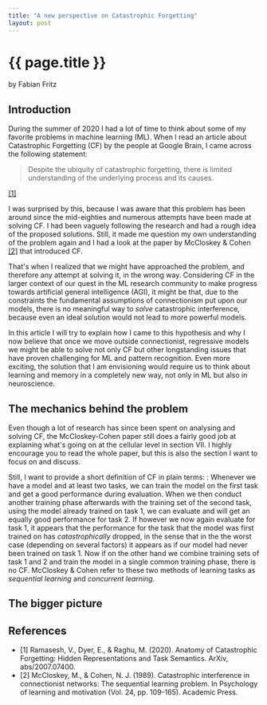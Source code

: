 ```yaml
---
title: "A new perspective on Catastrophic Forgetting"
layout: post
---
```


# {{ page.title }}

by Fabian Fritz

## Introduction

During the summer of 2020 I had a lot of time to think about some of my favorite problems in machine learning (ML). When I read an article about Catastrophic Forgetting (CF) by the people at Google Brain, I came across the following statement:

> Despite the ubiquity of catastrophic forgetting, there is limited understanding of the underlying process and its causes.

[[1]](##References)

I was surprised by this, because I was aware that this problem has been around since the mid-eighties and numerous attempts have been made at solving CF. I had been vaguely following the research and had a rough idea of the proposed solutions. Still, it made me question my own understanding of the problem again and I had a look at the paper by McCloskey & Cohen [[2]](##References) that introduced CF.

That's when I realized that we might have approached the problem, and therefore any attempt at solving it, in the wrong way. Considering CF in the larger context of our quest in the ML research community to make progress towards artificial general intelligence (AGI), it might be that, due to the constraints the fundamental assumptions of connectionism put upon our models, there is no meaningful way to *solve* catastrophic interference, because even an ideal solution would not lead to more powerful models.

In this article I will try to explain how I came to this hypothesis and why I now believe that once we move outside connectionist, regressive models we might be able to solve not only CF but other longstanding issues that have proven challenging for ML and pattern recognition. Even more exciting, the solution that I am envisioning would require us to think about learning and memory in a completely new way, not only in ML but also in neuroscience.

## The mechanics behind the problem

Even though a lot of research has since been spent on analysing and solving CF, the McCloskey-Cohen paper still does a fairly good job at explaining what's going on at the cellular level in section VII. I highly encourage you to read the whole paper, but this is also the section I want to focus on and discuss.

Still, I want to provide a short definition of CF in plain terms:
: Whenever we have a model and at least two tasks, we can train the model on the first task and get a good performance during evaluation. When we then conduct another training phase afterwards with the training set of the second task, using the model already trained on task 1, we can evaluate and will get an equally good performance for task 2. If however we now again evaluate for task 1, it appears that the performance for the task that the model was first trained on has *catastrophically* dropped, in the sense that in the the worst case (depending on several factors) it appears as if our model had never been trained on task 1. Now if on the other hand we combine training sets of task 1 and 2 and train the model in a single common training phase, there is no CF. McCloskey & Cohen refer to these two methods of learning tasks as *sequential learning* and *concurrent learning*.

## The bigger picture

## References

- [1] Ramasesh, V., Dyer, E., & Raghu, M. (2020). Anatomy of Catastrophic Forgetting: Hidden Representations and Task Semantics. ArXiv, abs/2007.07400.
- [2] McCloskey, M., & Cohen, N. J. (1989). Catastrophic interference in connectionist networks: The sequential learning problem. In Psychology of learning and motivation (Vol. 24, pp. 109-165). Academic Press.
